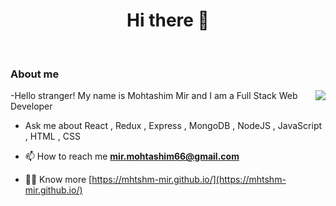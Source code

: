<h1 align="center">Hi there 👋 </h1>
<br/>
<h3>About me</h3>
<img align="right" src="https://media4.giphy.com/media/RbDKaczqWovIugyJmW/giphy.gif" >
-Hello stranger! My name is  Mohtashim Mir and I am a Full Stack Web Developer

- Ask me about React , Redux , Express , MongoDB , NodeJS , JavaScript , HTML , CSS

- 📫 How to reach me **mir.mohtashim66@gmail.com**
- 👨‍💻 Know more [https://mhtshm-mir.github.io/](https://mhtshm-mir.github.io/)

